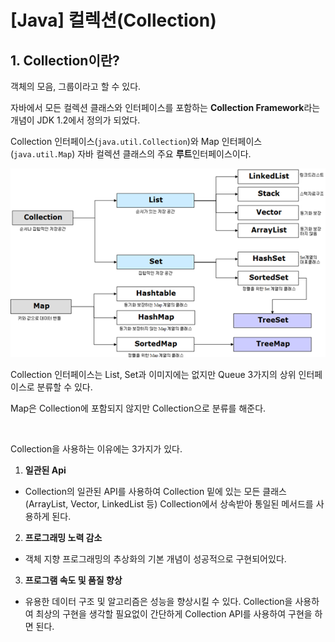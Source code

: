 # [Java] 컬렉션(Collection)

## 1. Collection이란?

객체의 모음, 그룹이라고 할 수 있다.

자바에서 모든 컬렉션 클래스와 인터페이스를 포함하는 **Collection Framework**라는 개념이 JDK 1.2에서 정의가 되었다.

Collection 인터페이스(`java.util.Collection`)와 Map 인터페이스(`java.util.Map`) 자바 컬렉션 클래스의 주요 **루트**인터페이스이다.

![java_collection](../../_image/java_collection.png)

Collection 인터페이스는 List, Set과 이미지에는 없지만 Queue 3가지의 상위 인터페이스로 분류할 수 있다.

Map은 Collection에 포함되지 않지만 Collection으로 분류를 해준다.

<br>

Collection을 사용하는 이유에는 3가지가 있다.

1. **일관된 Api**
  - Collection의 일관된 API를 사용하여 Collection 밑에 있는 모든 클래스(ArrayList, Vector, LinkedList 등) Collection에서 상속받아 통일된 메서드를 사용하게 된다.

2. **프로그래밍 노력 감소**
  - 객체 지향 프로그래밍의 추상화의 기본 개념이 성공적으로 구현되어있다.

3. **프로그램 속도 및 품질 향상**
  - 유용한 데이터 구조 및 알고리즘은 성능을 향상시킬 수 있다. Collection을 사용하여 최상의 구현을 생각할 필요없이 간단하게 Collection API를 사용하여 구현을 하면 된다.

